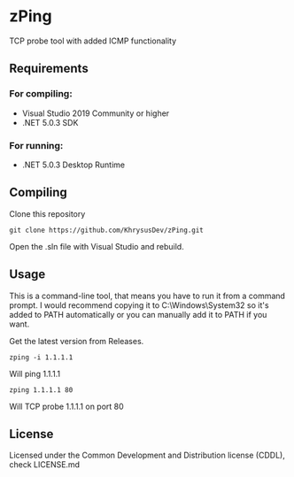 # zPing
TCP probe tool with added ICMP functionality

## Requirements
### For compiling:
- Visual Studio 2019 Community or higher
- .NET 5.0.3 SDK
### For running:
- .NET 5.0.3 Desktop Runtime

## Compiling
Clone this repository
```
git clone https://github.com/KhrysusDev/zPing.git
```

Open the .sln file with Visual Studio and rebuild.

## Usage
This is a command-line tool, that means you have to run it from a command prompt. I would recommend copying it to C:\Windows\System32 so it's added to PATH
automatically or you can manually add it to PATH if you want.

Get the latest version from Releases.
```
zping -i 1.1.1.1
```
Will ping 1.1.1.1

```
zping 1.1.1.1 80
```
Will TCP probe 1.1.1.1 on port 80

## License
Licensed under the Common Development and Distribution license (CDDL), check LICENSE.md
